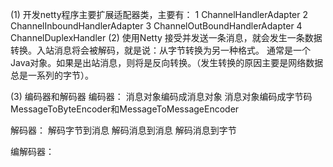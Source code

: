 (1) 开发netty程序主要扩展适配器类，主要有：
1 ChannelHandlerAdapter
2 ChannelInboundHandlerAdapter
3 ChannelOutBoundHandlerAdapter
4 ChannelDuplexHandler
(2) 使用Netty 接受并发送一条消息，就会发生一条数据转换。入站消息将会被解码，就是说：从字节转换为另一种格式。
通常是一个Java对象。如果是出站消息，则将是反向转换。（发生转换的原因主要是网络数据总是一系列的字节）。

(3) 编码器和解码器
编码器：
消息对象编码成消息对象
消息对象编码成字节码
MessageToByteEncoder和MessageToMessageEncoder

解码器：
解码字节到消息
解码消息到消息
解码消息到字节
 
编解码器：
